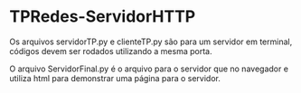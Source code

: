 # TPRedes-ServidorHTTP

Os arquivos servidorTP.py e clienteTP.py são para um servidor em terminal, códigos devem ser rodados utilizando a mesma porta.

O arquivo ServidorFinal.py é o arquivo para o servidor que no navegador e utiliza html para demonstrar uma página para o servidor.

